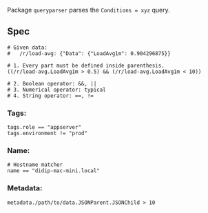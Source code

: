Package `queryparser` parses the `Conditions = xyz` query.

## Spec
```
# Given data:
#   /r/load-avg: {"Data": {"LoadAvg1m": 0.904296875}}

# 1. Every part must be defined inside parenthesis.
((/r/load-avg.LoadAvg1m > 0.5) && (/r/load-avg.LoadAvg1m < 10))

# 2. Boolean operator: &&, ||
# 3. Numerical operator: typical
# 4. String operator: ==, !=
```

### Tags:
```
tags.role == "appserver"
tags.environment != "prod"
```

### Name:
```
# Hostname matcher
name == "didip-mac-mini.local"
```

### Metadata:
```
metadata./path/to/data.JSONParent.JSONChild > 10
```